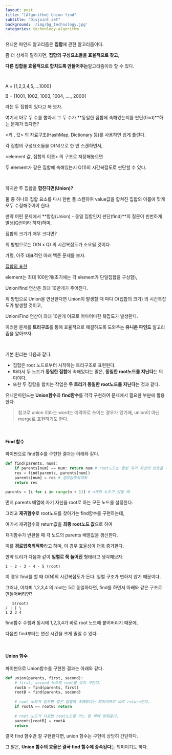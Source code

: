 ```yaml
---
layout: post
title: "[Algorithm] Union find"
subtitle: "Disjoint set"
background: '/img/bg_technology.jpg'
categories: technology-algorithm
---
```


유니온 파인드 알고리즘은 **집합**에 관한 알고리즘이다.

좀 더 상세히 말하자면, **집합의 구성요소들을 효율적으로 찾고**,

**다른 집합을 효율적으로 합치도록 만들어주는**알고리즘이라 할 수 있다.

<br/>

A = [1,2,3,4,5,....1000]

B = [1001, 1002, 1003, 1004, ...., 2000]

라는 두 집합이 있다고 해 보자.

여기서 아무 두 수를 뽑아서 그 두 수가 **동일한 집합에 속해있는지를 판단(find)**하는 문제가 있다면?

<키 , 값> 의 자료구조(HashMap, Dictionary 등)를 사용하면 쉽게 풀린다.

각 집합의 구성요소들을 O(N)으로 한 번 스캔하면서, 

<element 값, 집합의 이름> 의 구조로 저장해놓으면 

두 element가 같은 집합에 속해있는지 O(1)의 시간복잡도로 판단할 수 있다.

<br/>

하지만 두 집합을 **합친다면(Union)?**

둘 중 하나의 집합 요소를 다시 한번 풀 스캔하여 value값을 합쳐진 집합의 이름에 맞게 모두 수정해주어야 한다.

만약 어떤 문제에서 **합침(Union) - 동일 집합인지 판단(find)**의 질문이 빈번하게 발생(Q번이라 하자)하며,

집합의 크기가 매우 크다면?

위 방법으로는 O(N x Q) 의 시간복잡도가 소요될 것이다.

가령, 아주 대표적인 아래 백준 문제를 보자.

[집합의 표현](https://www.acmicpc.net/problem/1717)

element는 최대 100만개(초기에는 각 element가 단일집합을 구성함),

Union/find 연산은 최대 10만개가 주어진다.

위 방법으로 Union을 연산한다면 Union이 발생할 때 마다 O(집합의 크기) 의 시간복잡도가 발생할 것이고,

Union/Find 연산이 최대 10만개 이므로 어마어마한 복잡도가 발생한다.

이러한 문제를 **트리구조**를 통해 효율적으로 해결하도록 도와주는 **유니온 파인드** 알고리즘을 알아보자. 

<br/>

기본 원리는 다음과 같다.

- 집합은 root 노드로부터 시작하는 트리구조로 표현된다.
- 따라서 두 노드가 **동일한 집합**에 속해있다는 말은, **동일한 root노드를 지닌다**는 의미이다.
- 또한 두 집합을 합치는 작업은 **두 트리가 동일한 root노드를 지닌다**는 것과 같다.

유니온파인드는 **Union함수**와 **find함수**를 각각 구현하여 문제에서 필요한 부분에 활용한다.

> 참고로 union 이라는 word는 예약어로 쓰이는 경우가 있기에, union이 아닌 merge로 표현하기도 한다.

<br/>

#### Find 함수

파이썬으로 find함수를 구현한 결과는 아래와 같다.

```python
def find(parents, num):
    if parents[num] == num: return num # root노드는 항상 자기 자신의 번호를 가리킨다.
    res = find(parents, parents[num])
    parents[num] = res # 경로압축최적화
    return res

parents = [i for i in range(n + 1)] # n개의 노드가 있을 때
```

먼저 parents 배열에 자기 자신을 root로 하는 모든 노드를 설정한다.

그리고 **재귀함수**로 root노드를 찾아가는 find함수를 구현하는데,

여기서 재귀함수의 return값을 **최종 root노드 값**으로 하여

재귀함수가 반환될 때 각 노드의 parents 배열값을 갱신한다.

이를 **경로압축최적화**라고 하며, 이 경우 효율성이 더욱 증가한다.

만약 트리가 다음과 같이 **일렬로 쭉 늘어진** 형태라고 생각해보자.

```
1 - 2 - 3 - 4 - 5 (root)
```

이 경우 find를 할 때 O(N)의 시간복잡도가 든다. 일렬 구조가 변하지 않기 때문이다.

그러나, 어차피 1,2,3,4 의 root는 5로 동일하다면, find를 하면서 아래와 같은 구조로 만들어버리면?

```
   5(root)
/ | | \
1 2 3 4
```

find함수 수행과 동시에 1,2,3,4가 바로 root 노드에 붙어버리기 때문에, 

다음번 find부터는 연산 시간을 크게 줄일 수 있다.

<br/>

#### Union 함수

파이썬으로 Union함수를 구현한 결과는 아래와 같다.

```python
def union(parents, first, second):
    # first, second 노드의 root를 각각 구한다.
    rootA = find(parents, first) 
    rootB = find(parents, second)
    
    # root 노드가 같으면 같은 집합에 속해있다는 의미이므로 바로 return한다.
    if rootA == rootB: return
    
    # root 노드가 다르면 root노드를 어느 한 쪽에 맞춰준다.
    parents[rootB] = rootA
    return
```

결국 find 함수만 잘 구현한다면, union 함수는 구현이 상당히 간단하다.

그 말은, **Union 함수의 효율은 결국 find 함수에 종속된다**는 의미이기도 하다.